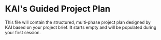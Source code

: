# KAI's Guided Project Plan

This file will contain the structured, multi-phase project plan designed by KAI based on your project brief. It starts empty and will be populated during your first session. 